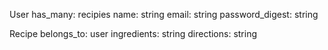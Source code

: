 User 
    has_many: recipies 
    name: string 
    email: string
    password_digest: string 

Recipe
    belongs_to: user 
    ingredients: string 
    directions: string 
